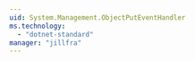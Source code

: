 ```yaml
---
uid: System.Management.ObjectPutEventHandler
ms.technology: 
  - "dotnet-standard"
manager: "jillfra"
---
```

